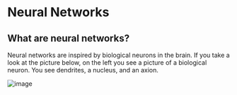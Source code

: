 # Neural Networks

## What are neural networks?
Neural networks are inspired by biological neurons in the brain. If you take a look at the picture below, on the left you see a picture of a biological neuron. You see dendrites, a nucleus, and an axion.

![image](https://user-images.githubusercontent.com/57369957/176774808-d1fa11ce-ec0f-4cb1-8888-16b3e50043fb.png)

